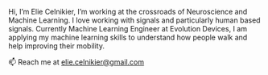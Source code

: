 Hi, I’m Elie Celnikier, 
I’m working at the crossroads of Neuroscience and Machine Learning. 
I love working with signals and particularly human based signals.
Currently Machine Learning Engineer at Evolution Devices, I am applying my machine learning skills to understand how people walk and help improving their mobility.

📫 Reach me at elie.celnikier@gmail.com

<!---
elieclnk/elieclnk is a ✨ special ✨ repository because its `README.md` (this file) appears on your GitHub profile.
You can click the Preview link to take a look at your changes.
--->
